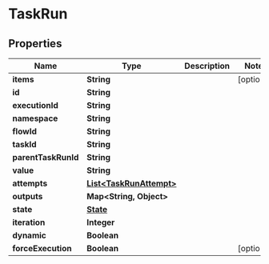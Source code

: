 

# TaskRun


## Properties

| Name | Type | Description | Notes |
|------------ | ------------- | ------------- | -------------|
|**items** | **String** |  |  [optional] |
|**id** | **String** |  |  |
|**executionId** | **String** |  |  |
|**namespace** | **String** |  |  |
|**flowId** | **String** |  |  |
|**taskId** | **String** |  |  |
|**parentTaskRunId** | **String** |  |  |
|**value** | **String** |  |  |
|**attempts** | [**List&lt;TaskRunAttempt&gt;**](TaskRunAttempt.md) |  |  |
|**outputs** | **Map&lt;String, Object&gt;** |  |  |
|**state** | [**State**](State.md) |  |  |
|**iteration** | **Integer** |  |  |
|**dynamic** | **Boolean** |  |  |
|**forceExecution** | **Boolean** |  |  [optional] |



